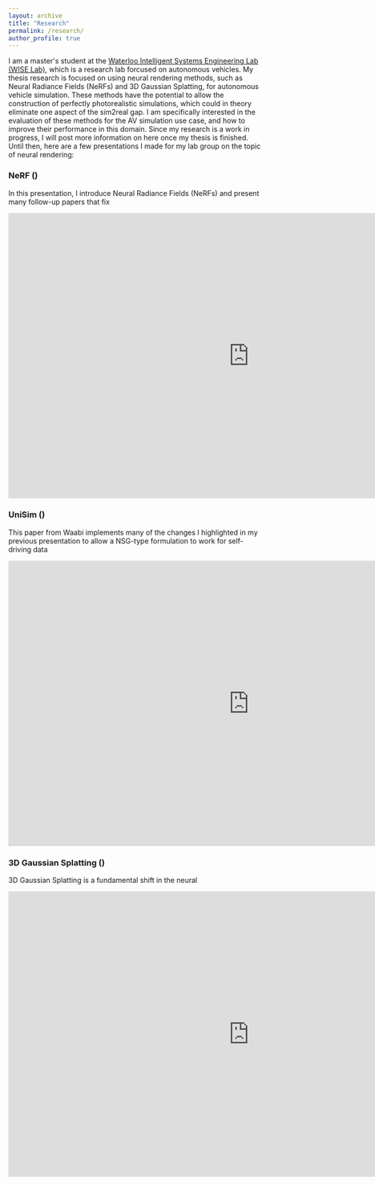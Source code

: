 ```yaml
---
layout: archive
title: "Research"
permalink: /research/
author_profile: true
---
```


I am a master's student at the [Waterloo Intelligent Systems Engineering Lab (WISE Lab)](https://uwaterloo.ca/waterloo-intelligent-systems-engineering-lab/), which is a research lab forcused on autonomous vehicles. My thesis research is focused on using neural rendering methods, such as Neural Radiance Fields (NeRFs) and 3D Gaussian Splatting, for autonomous vehicle simulation. These methods have the potential to allow the construction of perfectly photorealistic simulations, which could in theory eliminate one aspect of the sim2real gap. I am specifically interested in the evaluation of these methods for the AV simulation use case, and how to improve their performance in this domain. Since my research is a work in progress, I will post more information on here once my thesis is finished. Until then, here are a few presentations I made for my lab group on the topic of neural rendering:

### NeRF ()

In this presentation, I introduce Neural Radiance Fields (NeRFs) and present many follow-up papers that fix

<iframe src="https://docs.google.com/presentation/d/e/2PACX-1vRH8eJgUXxQcb1_5Dj6zQLXO4CqROKsQ2d2bDPJkya8I-IxjvkSzQLplwPzv-GtNKSwTGtzeCimOesW/embed?start=false&loop=false&delayms=3000" frameborder="0" width="960" height="569" allowfullscreen="true" mozallowfullscreen="true" webkitallowfullscreen="true"></iframe>

### UniSim ()

This paper from Waabi implements many of the changes I highlighted in my previous presentation to allow a NSG-type formulation to work for self-driving data

<iframe src="https://docs.google.com/presentation/d/e/2PACX-1vRr-3ymGNYJX5nlr1YyuSw8vp-ee0_41iAebsdR0cDPVQNVAAgBkwEtL6g1AgAvRsAid3jgUFaWbJTZ/embed?start=false&loop=false&delayms=3000" frameborder="0" width="960" height="569" allowfullscreen="true" mozallowfullscreen="true" webkitallowfullscreen="true"></iframe>

### 3D Gaussian Splatting ()

3D Gaussian Splatting is a fundamental shift in the neural

<iframe src="https://docs.google.com/presentation/d/e/2PACX-1vSCL8HBNUk8OG9VWmUH0uWSUfG_RksQNoP8DoZu2ftct4-WHi74G2KL_Uc62yjpyE0BY0TJOvZEkeqM/embed?start=false&loop=false&delayms=3000" frameborder="0" width="960" height="569" allowfullscreen="true" mozallowfullscreen="true" webkitallowfullscreen="true"></iframe>


<!-- {% include base_path %}

{% assign ordered_pages = site.research | sort:"order_number" %}

{% for post in ordered_pages %}
  {% include archive-single.html type="grid" %}
{% endfor %} -->